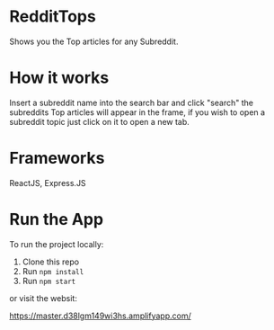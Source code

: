 # RedditTops
Shows you the Top articles for any Subreddit.

# How it works
Insert a subreddit name into the search bar and click "search"
the subreddits Top articles will appear in the frame,
if you wish to open a subreddit topic just click on it to open a new tab.


# Frameworks

ReactJS, Express.JS

# Run the App 
To run the project locally:

1. Clone this repo
2. Run `npm install`
3. Run `npm start`

or visit the websit:

https://master.d38lgm149wi3hs.amplifyapp.com/
